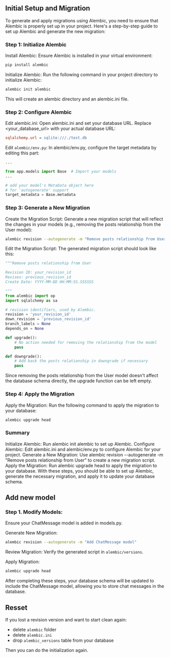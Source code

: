 ## Initial Setup and Migration
To generate and apply migrations using Alembic, you need to ensure that Alembic is properly set up in your project. Here's a step-by-step guide to set up Alembic and generate the new migration:

### Step 1: Initialize Alembic
Install Alembic:
Ensure Alembic is installed in your virtual environment:

```sh
pip install alembic
```
Initialize Alembic:
Run the following command in your project directory to initialize Alembic:

```sh
alembic init alembic
```
This will create an alembic directory and an alembic.ini file.

### Step 2: Configure Alembic
Edit alembic.ini:
Open alembic.ini and set your database URL. Replace <your_database_url> with your actual database URL:

```ini
sqlalchemy.url = sqlite:///./test.db
```
Edit `alembic/env.py`:
In alembic/env.py, configure the target metadata by editing this part:

```python
...

from app.models import Base  # Import your models
...

# add your model's MetaData object here
# for 'autogenerate' support
target_metadata = Base.metadata
```

### Step 3: Generate a New Migration
Create the Migration Script:
Generate a new migration script that will reflect the changes in your models (e.g., removing the posts relationship from the User model):

```sh
alembic revision --autogenerate -m "Remove posts relationship from User"
```
Edit the Migration Script:
The generated migration script should look like this:

```python
"""Remove posts relationship from User

Revision ID: your_revision_id
Revises: previous_revision_id
Create Date: YYYY-MM-DD HH:MM:SS.SSSSSS

"""
from alembic import op
import sqlalchemy as sa

# revision identifiers, used by Alembic.
revision = 'your_revision_id'
down_revision = 'previous_revision_id'
branch_labels = None
depends_on = None

def upgrade():
    # No action needed for removing the relationship from the model
    pass

def downgrade():
    # Add back the posts relationship in downgrade if necessary
    pass
```
Since removing the posts relationship from the User model doesn't affect the database schema directly, the upgrade function can be left empty.

### Step 4: Apply the Migration
Apply the Migration:
Run the following command to apply the migration to your database:
```sh
alembic upgrade head
```

### Summary
Initialize Alembic: Run alembic init alembic to set up Alembic.
Configure Alembic: Edit alembic.ini and alembic/env.py to configure Alembic for your project.
Generate a New Migration: Use alembic revision --autogenerate -m "Remove posts relationship from User" to create a new migration script.
Apply the Migration: Run alembic upgrade head to apply the migration to your database.
With these steps, you should be able to set up Alembic, generate the necessary migration, and apply it to update your database schema.

## Add new model
### Step 1. Modify Models:
Ensure your ChatMessage model is added in models.py.

Generate New Migration:

```sh
alembic revision --autogenerate -m "Add ChatMessage model"
```
Review Migration:
Verify the generated script in `alembic/versions`.

Apply Migration:

```sh
alembic upgrade head
```
After completing these steps, your database schema will be updated to include the ChatMessage model, allowing you to store chat messages in the database.

## Resset
If you lost a revision version and want to start clean again:
- delete `alembic` folder
- delete `alembic.ini`
- drop `alembic_versions` table from your database

Then you can do the initialization again.